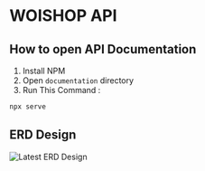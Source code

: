 # WOISHOP API

## How to open API Documentation
1. Install NPM
2. Open `documentation` directory
3. Run This Command :
```bash
npx serve
```
## ERD Design
![Latest ERD Design](https://gitlab.com/arf-dev-azura-intern/study-case-1/-/raw/main/ERD%20Design.png)
